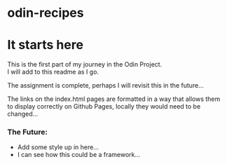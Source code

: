 # odin-recipes

<h1>It starts here</h1>
This is the first part of my journey in the Odin Project.
<br/>I will add to this readme as I go.

<p>The assignment is complete, perhaps I will revisit this in the future...</p>
<p>The links on the index.html pages are formatted in a way that allows them<br>
to display correctly on Github Pages, locally they would need to be changed...</p>

<h3>The Future:</h3>
<ul>
<li>Add some style up in here...</li>
<li>I can see how this could be a framework...</li>

</ul>
